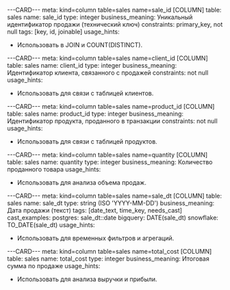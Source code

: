 ---CARD---
meta: kind=column table=sales name=sale_id
[COLUMN]
table: sales
name: sale_id
type: integer
business_meaning: Уникальный идентификатор продажи (технический ключ)
constraints: primary_key, not null
tags: [key, id, joinable]
usage_hints:
  - Использовать в JOIN и COUNT(DISTINCT).

---CARD---
meta: kind=column table=sales name=client_id
[COLUMN]
table: sales
name: client_id
type: integer
business_meaning: Идентификатор клиента, связанного с продажей
constraints: not null
usage_hints:
  - Использовать для связи с таблицей клиентов.

---CARD---
meta: kind=column table=sales name=product_id
[COLUMN]
table: sales
name: product_id
type: integer
business_meaning: Идентификатор продукта, проданного в транзакции
constraints: not null
usage_hints:
  - Использовать для связи с таблицей продуктов.

---CARD---
meta: kind=column table=sales name=quantity
[COLUMN]
table: sales
name: quantity
type: integer
business_meaning: Количество проданного товара
usage_hints:
  - Использовать для анализа объема продаж.

---CARD---
meta: kind=column table=sales name=sale_dt
[COLUMN]
table: sales
name: sale_dt
type: string (ISO 'YYYY-MM-DD')
business_meaning: Дата продажи (текст)
tags: [date_text, time_key, needs_cast]
cast_examples:
  postgres: sale_dt::date
  bigquery: DATE(sale_dt)
  snowflake: TO_DATE(sale_dt)
usage_hints:
  - Использовать для временных фильтров и агрегаций.

---CARD---
meta: kind=column table=sales name=total_cost
[COLUMN]
table: sales
name: total_cost
type: integer
business_meaning: Итоговая сумма по продаже
usage_hints:
  - Использовать для анализа выручки и прибыли.


